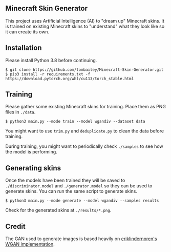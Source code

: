 ## Minecraft Skin Generator
This project uses Artificial Intelligence (AI) to "dream up" Minecraft skins. It is trained on existing Minecraft skins to "understand" what they look like so it can create its own.

## Installation
Please install Python 3.8 before continuing.

    $ git clone https://github.com/tombailey/Minecraft-Skin-Generator.git
    $ pip3 install -r requirements.txt -f https://download.pytorch.org/whl/cu113/torch_stable.html

## Training
Please gather some existing Minecraft skins for training. Place them as PNG files in `./data`.

    $ python3 main.py --mode train --model wgandiv --dataset data

You might want to use `trim.py` and `deduplicate.py` to clean the data before training.

During training, you might want to periodically check `./samples` to see how the model is performing.

## Generating skins
Once the models have been trained they will be saved to `./discriminator.model` and `./generator.model` so they can be used to generate skins. You can run the same script to generate skins.

    $ python3 main.py --mode generate --model wgandiv --samples results

Check for the generated skins at `./results/*.png`.

## Credit   

The GAN used to generate images is based heavily on [eriklindernoren's WGAN implementation](https://github.com/eriklindernoren/PyTorch-GAN/blob/master/implementations/wgan/wgan.py).
